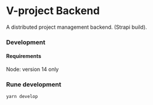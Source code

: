 # V-project Backend

A distributed project management backend. (Strapi build).

### Development

#### Requirements
Node: version 14 only

### Rune development

`yarn develop`
